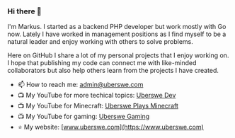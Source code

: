 ### Hi there 👋

I'm Markus. I started as a backend PHP developer but work mostly with Go now. 
Lately I have worked in management positions as I find myself to be a natural leader and 
enjoy working with others to solve problems.

Here on GitHub I share a lot of my personal projects that I enjoy working on. I hope that
publishing my code can connect me with like-minded collaborators but also help others learn 
from the projects I have created.

- 📫 How to reach me: admin@uberswe.com
- :tv: My YouTube for more techical topics: [Uberswe Dev](https://www.youtube.com/channel/UCMUnZx_hmATb-KLaCyHeZ4Q)
- :tv: My YouTube for Minecraft: [Uberswe Plays Minecraft](https://www.youtube.com/channel/UC5jYtRPYgG6ejLEixcqrbxg)
- :tv: My YouTube for gaming: [Uberswe Gaming](https://www.youtube.com/channel/UCxq4I2EvVT8BqIopG6gvHGg)
- :star: My website: [www.uberswe.com](https://www.uberswe.com)

